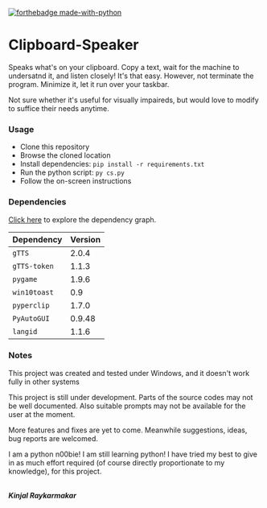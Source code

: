 [![forthebadge made-with-python](http://ForTheBadge.com/images/badges/made-with-python.svg)](https://www.python.org/)

# Clipboard-Speaker
Speaks what's on your clipboard. Copy a text, wait for the machine to undersatnd it, and listen closely! It's that easy. However, not terminate the program. Minimize it, let it run over your taskbar.

Not sure whether it's useful for visually impaireds, but would love to modify to suffice their needs anytime. 

### Usage
* Clone this repository
* Browse the cloned location
* Install dependencies: ````pip install -r requirements.txt````
* Run the python script: ````py cs.py````
* Follow the on-screen instructions

### Dependencies
[Click here](https://github.com/Kinjalrk2k/Clipboard-Speaker/network/dependencies) to explore the dependency graph.

| Dependency | Version |
|------------|---------|
| ```gTTS```       | 2.0.4   |
| ````gTTS-token```` | 1.1.3   |
| ````pygame````     | 1.9.6   |
| ````win10toast```` | 0.9     |
| ````pyperclip````  | 1.7.0   |
| ````PyAutoGUI````  | 0.9.48  |
| ````langid````     | 1.1.6   |

### Notes
This project was created and tested under Windows, and it doesn't work fully in other systems

This project is still under development. Parts of the source codes may not be well documented.
Also suitable prompts may not be available for the user at the moment.

More features and fixes are yet to come. Meanwhile suggestions, ideas, bug reports are welcomed.

I am a python n00bie! I am still learning python! I have tried my best to give in as much effort required (of course directly proportionate to my knowledge), for this project.

<br>***Kinjal Raykarmakar***
